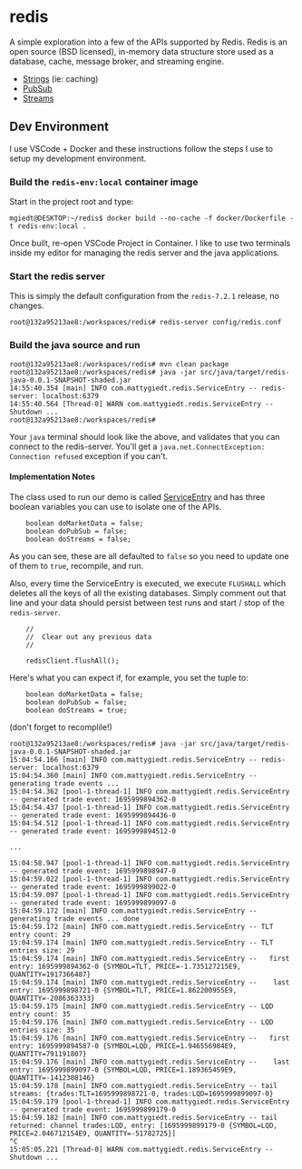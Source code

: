 # redis
A simple exploration into a few of the APIs supported by Redis. Redis is an open source (BSD licensed), in-memory data structure store used as a database, cache, message broker, and streaming engine.
* [Strings](https://redis.io/docs/data-types/strings/) (ie: caching)
* [PubSub](https://redis.io/docs/interact/pubsub/)
* [Streams](https://redis.io/docs/data-types/streams/)

## Dev Environment
I use VSCode + Docker and these instructions follow the steps I use to setup my development environment.

### Build the `redis-env:local` container image
Start in the project root and type:
```
mgiedt@DESKTOP:~/redis$ docker build --no-cache -f docker/Dockerfile -t redis-env:local .
```

Once built, re-open VSCode Project in Container.
I like to use two terminals inside my editor for managing the redis server and the java applications.

### Start the redis server
This is simply the default configuration from the `redis-7.2.1` release, no changes.
```
root@132a95213ae8:/workspaces/redis# redis-server config/redis.conf
```

### Build the java source and run
```
root@132a95213ae8:/workspaces/redis# mvn clean package
root@132a95213ae8:/workspaces/redis# java -jar src/java/target/redis-java-0.0.1-SNAPSHOT-shaded.jar
14:55:40.354 [main] INFO com.mattygiedt.redis.ServiceEntry -- redis-server: localhost:6379
14:55:40.564 [Thread-0] WARN com.mattygiedt.redis.ServiceEntry -- Shutdown ...
root@132a95213ae8:/workspaces/redis#
```
Your `java` terminal should look like the above, and validates that you can connect to the redis-server. You'll get a `java.net.ConnectException: Connection refused` exception if you can't.

#### Implementation Notes
The class used to run our demo is called [ServiceEntry](https://github.com/mattygiedt/redis/blob/main/src/java/src/main/java/com/mattygiedt/redis/ServiceEntry.java) and has three boolean variables you can use to isolate one of the APIs.
```
    boolean doMarketData = false;
    boolean doPubSub = false;
    boolean doStreams = false;
```
As you can see, these are all defaulted to `false` so you need to update one of them to `true`, recompile, and run.

Also, every time the ServiceEntry is executed, we execute `FLUSHALL` which deletes all the keys of all the existing databases. Simply comment out that line and your data should persist between test runs and start / stop of the `redis-server`.
```
    //
    //  Clear out any previous data
    //

    redisClient.flushAll();
```

Here's what you can expect if, for example, you set the tuple to:
```
    boolean doMarketData = false;
    boolean doPubSub = false;
    boolean doStreams = true;
```
(don't forget to recomplile!)
```
root@132a95213ae8:/workspaces/redis# java -jar src/java/target/redis-java-0.0.1-SNAPSHOT-shaded.jar
15:04:54.166 [main] INFO com.mattygiedt.redis.ServiceEntry -- redis-server: localhost:6379
15:04:54.360 [main] INFO com.mattygiedt.redis.ServiceEntry -- generating trade events ...
15:04:54.362 [pool-1-thread-1] INFO com.mattygiedt.redis.ServiceEntry -- generated trade event: 1695999894362-0
15:04:54.437 [pool-1-thread-1] INFO com.mattygiedt.redis.ServiceEntry -- generated trade event: 1695999894436-0
15:04:54.512 [pool-1-thread-1] INFO com.mattygiedt.redis.ServiceEntry -- generated trade event: 1695999894512-0

...

15:04:58.947 [pool-1-thread-1] INFO com.mattygiedt.redis.ServiceEntry -- generated trade event: 1695999898947-0
15:04:59.022 [pool-1-thread-1] INFO com.mattygiedt.redis.ServiceEntry -- generated trade event: 1695999899022-0
15:04:59.097 [pool-1-thread-1] INFO com.mattygiedt.redis.ServiceEntry -- generated trade event: 1695999899097-0
15:04:59.172 [main] INFO com.mattygiedt.redis.ServiceEntry -- generating trade events ... done
15:04:59.172 [main] INFO com.mattygiedt.redis.ServiceEntry -- TLT entry count: 29
15:04:59.174 [main] INFO com.mattygiedt.redis.ServiceEntry -- TLT entries size: 29
15:04:59.174 [main] INFO com.mattygiedt.redis.ServiceEntry --   first entry: 1695999894362-0 {SYMBOL=TLT, PRICE=-1.735127215E9, QUANTITY=1917366487}
15:04:59.174 [main] INFO com.mattygiedt.redis.ServiceEntry --    last entry: 1695999898721-0 {SYMBOL=TLT, PRICE=1.862200955E9, QUANTITY=-2086363333}
15:04:59.175 [main] INFO com.mattygiedt.redis.ServiceEntry -- LQD entry count: 35
15:04:59.176 [main] INFO com.mattygiedt.redis.ServiceEntry -- LQD entries size: 35
15:04:59.176 [main] INFO com.mattygiedt.redis.ServiceEntry --   first entry: 1695999894587-0 {SYMBOL=LQD, PRICE=1.946556984E9, QUANTITY=791191807}
15:04:59.176 [main] INFO com.mattygiedt.redis.ServiceEntry --    last entry: 1695999899097-0 {SYMBOL=LQD, PRICE=1.189365459E9, QUANTITY=-1412308146}
15:04:59.178 [main] INFO com.mattygiedt.redis.ServiceEntry -- tail streams: {trades:TLT=1695999898721-0, trades:LQD=1695999899097-0}
15:04:59.179 [pool-1-thread-1] INFO com.mattygiedt.redis.ServiceEntry -- generated trade event: 1695999899179-0
15:04:59.182 [main] INFO com.mattygiedt.redis.ServiceEntry -- tail returned: channel trades:LQD, entry: [1695999899179-0 {SYMBOL=LQD, PRICE=2.046712154E9, QUANTITY=-51782725}]
^C
15:05:05.221 [Thread-0] WARN com.mattygiedt.redis.ServiceEntry -- Shutdown ...
```
